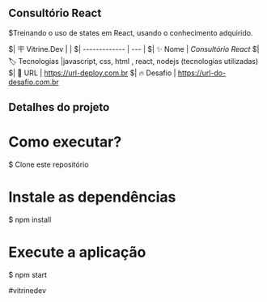
## Consultório React

$Treinando o uso de states em React, usando o conhecimento adquirido.

$| :placard: Vitrine.Dev |     |
$| -------------  | --- |
$| :sparkles: Nome        | *Consultório React*
$| :label: Tecnologias |javascript, css, html , react, nodejs (tecnologias utilizadas)
$| :rocket: URL         | https://url-deploy.com.br
$| :fire: Desafio     | https://url-do-desafio.com.br



## Detalhes do projeto

# Como executar?
$ Clone este repositório

# Instale as dependências
$ npm install


# Execute a aplicação 
$ npm start 



<!-- Inserir imagem com a #vitrinedev ao final do link -->
[](./public/assets/aparelho.png)

#vitrinedev 
